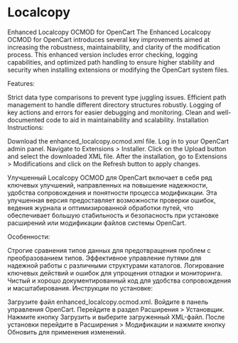 # Localcopy



Enhanced Localcopy OCMOD for OpenCart
The Enhanced Localcopy OCMOD for OpenCart introduces several key improvements aimed at increasing the robustness, maintainability, and clarity of the modification process. This enhanced version includes error checking, logging capabilities, and optimized path handling to ensure higher stability and security when installing extensions or modifying the OpenCart system files.

Features:

Strict data type comparisons to prevent type juggling issues.
Efficient path management to handle different directory structures robustly.
Logging of key actions and errors for easier debugging and monitoring.
Clean and well-documented code to aid in maintainability and scalability.
Installation Instructions:

Download the enhanced_localcopy.ocmod.xml file.
Log in to your OpenCart admin panel.
Navigate to Extensions > Installer.
Click on the Upload button and select the downloaded XML file.
After the installation, go to Extensions > Modifications and click on the Refresh button to apply changes.


Улучшенный Localcopy OCMOD для OpenCart включает в себя ряд ключевых улучшений, направленных на повышение надежности, удобства сопровождения и понятности процесса модификации. Эта улучшенная версия предоставляет возможности проверки ошибок, ведения журнала и оптимизированной обработки путей, что обеспечивает большую стабильность и безопасность при установке расширений или модификации файлов системы OpenCart.

Особенности:

Строгие сравнения типов данных для предотвращения проблем с преобразованием типов.
Эффективное управление путями для надежной работы с различными структурами каталогов.
Логирование ключевых действий и ошибок для упрощения отладки и мониторинга.
Чистый и хорошо документированный код для удобства сопровождения и масштабирования.
Инструкции по установке:

Загрузите файл enhanced_localcopy.ocmod.xml.
Войдите в панель управления OpenCart.
Перейдите в раздел Расширения > Установщик.
Нажмите кнопку Загрузить и выберите загруженный XML-файл.
После установки перейдите в Расширения > Модификации и нажмите кнопку Обновить для применения изменений.

